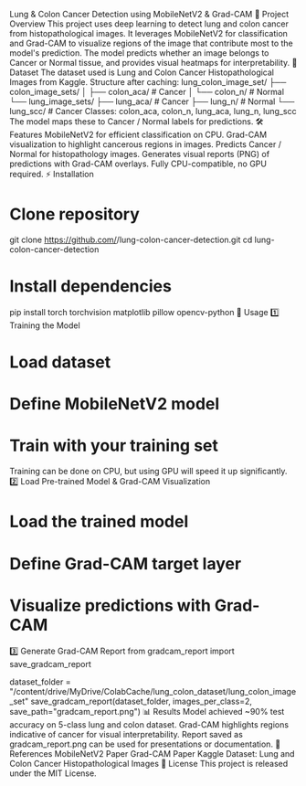 Lung & Colon Cancer Detection using MobileNetV2 & Grad-CAM
🔬 Project Overview
This project uses deep learning to detect lung and colon cancer from histopathological images. It leverages MobileNetV2 for classification and Grad-CAM to visualize regions of the image that contribute most to the model's prediction.
The model predicts whether an image belongs to Cancer or Normal tissue, and provides visual heatmaps for interpretability.
📂 Dataset
The dataset used is Lung and Colon Cancer Histopathological Images from Kaggle.
Structure after caching:
lung_colon_image_set/
├── colon_image_sets/
│   ├── colon_aca/   # Cancer
│   └── colon_n/     # Normal
└── lung_image_sets/
    ├── lung_aca/    # Cancer
    ├── lung_n/      # Normal
    └── lung_scc/    # Cancer
Classes: colon_aca, colon_n, lung_aca, lung_n, lung_scc
The model maps these to Cancer / Normal labels for predictions.
🛠 Features
MobileNetV2 for efficient classification on CPU.
Grad-CAM visualization to highlight cancerous regions in images.
Predicts Cancer / Normal for histopathology images.
Generates visual reports (PNG) of predictions with Grad-CAM overlays.
Fully CPU-compatible, no GPU required.
⚡ Installation
# Clone repository
git clone https://github.com/<your-username>/lung-colon-cancer-detection.git
cd lung-colon-cancer-detection

# Install dependencies
pip install torch torchvision matplotlib pillow opencv-python
🚀 Usage
1️⃣ Training the Model
# Load dataset
# Define MobileNetV2 model
# Train with your training set
Training can be done on CPU, but using GPU will speed it up significantly.
2️⃣ Load Pre-trained Model & Grad-CAM Visualization
# Load the trained model
# Define Grad-CAM target layer
# Visualize predictions with Grad-CAM
3️⃣ Generate Grad-CAM Report
from gradcam_report import save_gradcam_report

dataset_folder = "/content/drive/MyDrive/ColabCache/lung_colon_dataset/lung_colon_image_set"
save_gradcam_report(dataset_folder, images_per_class=2, save_path="gradcam_report.png")
📊 Results
Model achieved ~90% test accuracy on 5-class lung and colon dataset.
Grad-CAM highlights regions indicative of cancer for visual interpretability.
Report saved as gradcam_report.png can be used for presentations or documentation.
📌 References
MobileNetV2 Paper
Grad-CAM Paper
Kaggle Dataset: Lung and Colon Cancer Histopathological Images
📝 License
This project is released under the MIT License.
